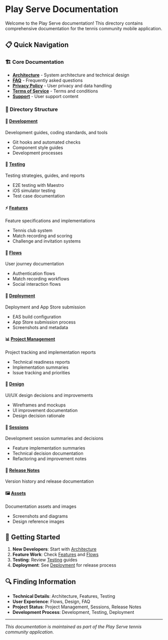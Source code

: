 # Play Serve Documentation

Welcome to the Play Serve documentation! This directory contains comprehensive documentation for the tennis community mobile application.

## 📋 Quick Navigation

### 🏗️ Core Documentation
- **[Architecture](architecture.md)** - System architecture and technical design
- **[FAQ](faq.md)** - Frequently asked questions
- **[Privacy Policy](privacy-policy.md)** - User privacy and data handling
- **[Terms of Service](terms-of-service.md)** - Terms and conditions
- **[Support](support-wiki-home.md)** - User support content

### 📁 Directory Structure

#### 🔧 [Development](development/)
Development guides, coding standards, and tools
- Git hooks and automated checks
- Component style guides
- Development processes

#### 🧪 [Testing](testing/)
Testing strategies, guides, and reports
- E2E testing with Maestro
- iOS simulator testing
- Test case documentation

#### ⚡ [Features](features/)
Feature specifications and implementations
- Tennis club system
- Match recording and scoring
- Challenge and invitation systems

#### 🔄 [Flows](flows/)
User journey documentation
- Authentication flows
- Match recording workflows
- Social interaction flows

#### 🚀 [Deployment](deployment/)
Deployment and App Store submission
- EAS build configuration
- App Store submission process
- Screenshots and metadata

#### 📊 [Project Management](project-management/)
Project tracking and implementation reports
- Technical readiness reports
- Implementation summaries
- Issue tracking and priorities

#### 🎨 [Design](design/)
UI/UX design decisions and improvements
- Wireframes and mockups
- UI improvement documentation
- Design decision rationale

#### 📝 [Sessions](sessions/)
Development session summaries and decisions
- Feature implementation summaries
- Technical decision documentation
- Refactoring and improvement notes

#### 📖 [Release Notes](release-notes/)
Version history and release documentation

#### 🖼️ [Assets](assets/)
Documentation assets and images
- Screenshots and diagrams
- Design reference images

## 🎯 Getting Started

1. **New Developers**: Start with [Architecture](architecture.md)
2. **Feature Work**: Check [Features](features/) and [Flows](flows/)
3. **Testing**: Review [Testing](testing/) guides
4. **Deployment**: See [Deployment](deployment/) for release process

## 🔍 Finding Information

- **Technical Details**: Architecture, Features, Testing
- **User Experience**: Flows, Design, FAQ
- **Project Status**: Project Management, Sessions, Release Notes
- **Development Process**: Development, Testing, Deployment

---

*This documentation is maintained as part of the Play Serve tennis community application.*
